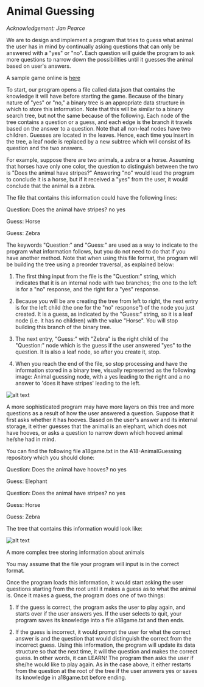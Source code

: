 # Animal Guessing
*Acknowledgement: Jan Pearce*

We are to design and implement a program that tries to guess what animal the user has in mind by continually asking questions that can only be answered with a "yes" or "no". Each question will guide the program to ask more questions to narrow down the possibilities until it guesses the animal based on user's answers.

A sample game online is <a href="http://www.animalgame.com/play/index.php" target="_blank">here</a>

To start, our program opens a file called data.json that contains the knowledge it will have before starting the game. Because of the binary nature of "yes" or "no," a binary tree is an appropriate data structure in which to store this information. Note that this will be similar to a binary search tree, but not the same because of the following. Each node of the tree contains a question or a guess, and each edge is the branch it travels based on the answer to a question. Note that all non-leaf nodes have two children. Guesses are located in the leaves. Hence, each time you insert in the tree, a leaf node is replaced by a new subtree which will consist of its question and the two answers.

For example, suppose there are two animals, a zebra or a horse. Assuming that horses have only one color, the question to distinguish between the two is "Does the animal have stripes?" Answering "no" would lead the program to conclude it is a horse, but if it received a "yes" from the user, it would conclude that the animal is a zebra.

The file that contains this information could have the following lines:

Question:
Does the animal have stripes?
no
yes

Guess:
Horse

Guess:
Zebra

The keywords "Question:" and "Guess:" are used as a way to indicate to the program what information follows, but you do not need to do that if you have another method. Note that when using this file format, the program will be building the tree using a preorder traversal, as explained below:

   1. The first thing input from the file is the "Question:" string, which indicates that it is an internal node with two branches; the one to the left is for a "no" response, and the right for a "yes" response.

   2. Because you will be are creating the tree from left to right, the next entry is for the left child (the one for the "no" response") of the node you just created. It is a guess, as indicated by the "Guess:" string, so it is a leaf node (i.e. it has no children) with the value "Horse". You will stop building this branch of the binary tree.

   3. The next entry, "Guess:" with "Zebra" is the right child of the "Question:" node which is the guess if the user answered "yes" to the question. It is also a leaf node, so after you create it,  stop.

   4. When you reach the end of the file, so stop processing and have the information stored in a binary tree, visually represented as the following image: Animal guessing node, with a yes leading to the right and a no answer to 'does it have stripes' leading to the left.
    
![alt text](http://cs.berea.edu/courses/csc236/images/AnimalGuessing1.jpg)

A more sophisticated program may have more layers on this tree and more questions as a result of how the user answered a question. Suppose that it first asks whether it has hooves. Based on the user's answer and its internal storage, it either guesses that the animal is an elephant, which does not have hooves, or asks a question to narrow down which hooved animal he/she had in mind.

You can find the following file a18game.txt  in the A18-AnimalGuessing repository which you should clone:

Question:
Does the animal have hooves?
no
yes

Guess:
Elephant

Question:
Does the animal have stripes?
no
yes

Guess:
Horse

Guess:
Zebra

The tree that contains this information would look like:

![alt text](http://cs.berea.edu/courses/csc236/images/AnimalGuessing2.jpg)

A more complex tree storing information about animals

You may assume that the file your program will input is in the correct format.

Once the program loads this information, it would start asking the user questions starting from the root until it makes a guess as to what the animal is. Once it makes a guess, the program does one of two things:

   1. If the guess is correct, the program asks the user to play again, and starts over if the user answers yes. If the user selects to quit, your program saves its knowledge into a file a18game.txt and then ends.

   2. If the guess is incorrect, it would prompt the user for what the correct answer is and the question that would distinguish the correct from the incorrect guess. Using this information, the program will update its data structure so that the next time, it will the question and makes the correct guess. In other words, it can LEARN!
    The program then asks the user if she/he would like to play again. As in the case above, it either restarts from the question at the root of the tree if the user answers yes or saves its knowledge in a18game.txt before ending.


